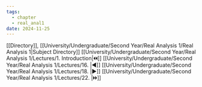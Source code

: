 ```yaml
---
tags:
  - chapter
  - real_anal1
date: 2024-11-25
---
```

[[Directory]], [[University/Undergraduate/Second Year/Real Analysis 1/Real Analysis 1|Subject Directory]]
[[University/Undergraduate/Second Year/Real Analysis 1/Lectures/1. Introduction|🞀🞀]] [[University/Undergraduate/Second Year/Real Analysis 1/Lectures/16. |◀]] [[University/Undergraduate/Second Year/Real Analysis 1/Lectures/18. |▶]] [[University/Undergraduate/Second Year/Real Analysis 1/Lectures/22. |🞂🞂]]
# 
## 
### 